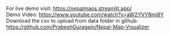 For live demo visit: https://nepalmaps.streamlit.app/ <br>
Demo Video: https://www.youtube.com/watch?v=aW2YVY8mj8Y <br>
Download the csv to upload from data folder in github: https://github.com/PrabeshGuragain/Nepal-Map-Visualizer
